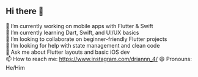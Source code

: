 ## Hi there 👋


🔭 I’m currently working on mobile apps with Flutter & Swift  
🌱 I’m currently learning Dart, Swift, and UI/UX basics  
👯 I’m looking to collaborate on beginner-friendly Flutter projects  
🤔 I’m looking for help with state management and clean code  
💬 Ask me about Flutter layouts and basic iOS dev  
📫 How to reach me: https://www.instagram.com/driannn_4/
😄 Pronouns: He/Him  




